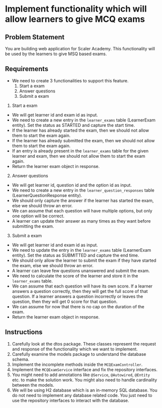 # Implement functionality which will allow learners to give MCQ exams

## Problem Statement

You are building web application for Scaler Academy. This functionality will be used by the learners to give MSQ based exams.

## Requirements

* We need to create 3 functionalities to support this feature.
  1. Start a exam 
  2. Answer questions
  3. Submit a exam

1. Start a exam
* We will get learner id and exam id as input.
* We need to create a new entry in the `learner_exams` table (LearnerExam entity). Set the status as STARTED and capture the start time.
* If the learner has already started the exam, then we should not allow them to start the exam again.
* If the learner has already submitted the exam, then we should not allow them to start the exam again.
* If an entry is already present in the `learner_exams` table for the given learner and exam, then we should not allow them to start the exam again.
* Return the learner exam object in response.

2. Answer questions
* We will get learner id, question id and the option id as input.
* We need to create a new entry in the `learner_question_responses` table (LearnerQuestionResponse entity).
* We should only capture the answer if the learner has started the exam, else we should throw an error.
* We can assume that each question will have multiple options, but only one option will be correct.
* A learner can update their answer as many times as they want before submitting the exam.

3. Submit a exam
* We will get learner id and exam id as input.
* We need to update the entry in the `learner_exams` table (LearnerExam entity). Set the status as SUBMITTED and capture the end time.
* We should only allow the learner to submit the exam if they have started the exam, else we should throw an error.
* A learner can leave few questions unanswered and submit the exam.
* We need to calculate the score of the learner and store it in the `learner_exams` table.
* We can assume that each question will have its own score. If a learner answers a question correctly, then they will get the full score of that question. If a learner answers a question incorrectly or leaves the question, then they will get 0 score for that question.
* We can assume for now that there is no cap on the duration of the exam.
* Return the learner exam object in response.




## Instructions
1. Carefully look at the dtos package. These classes represent the request and response of the functionality which we want to implement.
2. Carefully examine the models package to understand the database schema.
3. Implement the incomplete methods inside the `MCQExamController`.
4. Implement the `MCQExamService` interface and fix the repository interfaces.
5. You might need to add annotations like `@Service`, `@Autowired`, `@Entity` etc. to make the solution work. You might also need to handle cardinality between the models.
6. We will be using H2 database which is an in-memory SQL database. You do not need to implement any database related code. You just need to use the repository interfaces to interact with the database.